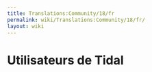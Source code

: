 ```yaml
---
title: Translations:Community/18/fr
permalink: wiki/Translations:Community/18/fr/
layout: wiki
---
```


# Utilisateurs de Tidal
